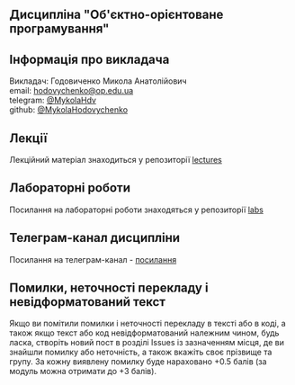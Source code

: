 ## Дисципліна "Об'єктно-орієнтоване програмування"

## Інформація про викладача

Викладач: Годовиченко Микола Анатолійович<br>
email: hodovychenko@op.edu.ua<br>
telegram: [@MykolaHdv](https://t.me/MykolaHdv)<br>
github: [@MykolaHodovychenko](https://github.com/MykolaHodovychenko)

## Лекції 

Лекційний матеріал знаходиться у репозиторії [lectures](https://github.com/JavaOPNU/lectures)

## Лабораторні роботи 

Посилання на лабораторні роботи знаходяться у репозиторії [labs](https://github.com/JavaOPNU/labs)

## Телеграм-канал дисципліни

Посилання на телеграм-канал - [посилання](https://t.me/+1wVGtj22qoM4MjYy)

## Помилки, неточності перекладу і невідформатований текст

Якщо ви помітили помилки і неточності перекладу в тексті або в коді, а також якщо текст або код невідформатований належним чином, будь ласка, створіть новий пост в розділі Issues із зазначенням місця, де ви знайшли помилку або неточність, а також вкажіть своє прізвище та групу. За кожну виявлену помилку буде нараховано +0.5 балів (за модуль можна отримати до +3 балів).
